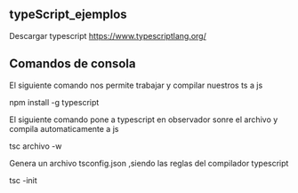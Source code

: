 ## typeScript_ejemplos

   Descargar typescript
   https://www.typescriptlang.org/

## Comandos de consola

   El siguiente comando nos permite trabajar y compilar nuestros ts a js

   npm install -g typescript

   El siguiente comando pone a typescript en observador sonre el archivo y compila automaticamente a js

   tsc archivo -w

   Genera un archivo tsconfig.json ,siendo las reglas del compilador typescript

   tsc -init
